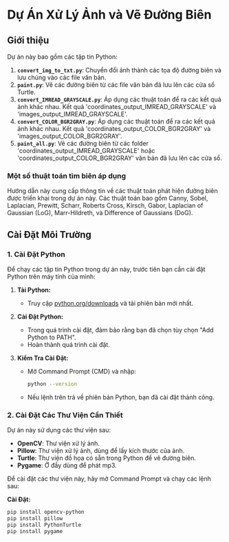 # Dự Án Xử Lý Ảnh và Vẽ Đường Biên

## Giới thiệu

Dự án này bao gồm các tập tin Python:
1. **`convert_img_to_txt.py`**: Chuyển đổi ảnh thành các tọa độ đường biên và lưu chúng vào các file văn bản.
2. **`paint.py`**: Vẽ các đường biên từ các file văn bản đã lưu lên các cửa sổ Turtle.
3. **`convert_IMREAD_GRAYSCALE.py`**: Áp dụng các thuật toán để ra các kết quả ảnh khác nhau. Kết quả 'coordinates_output_IMREAD_GRAYSCALE' và 'images_output_IMREAD_GRAYSCALE'.
4. **`convert_COLOR_BGR2GRAY.py`**: Áp dụng các thuật toán để ra các kết quả ảnh khác nhau. Kết quả 'coordinates_output_COLOR_BGR2GRAY' và 'images_output_COLOR_BGR2GRAY'.
6. **`paint_all.py`**: Vẽ các đường biên từ các folder 'coordinates_output_IMREAD_GRAYSCALE' hoặc 'coordinates_output_COLOR_BGR2GRAY' văn bản đã lưu lên các cửa sổ.
### Một số thuật toán tìm biên áp dụng
Hướng dẫn này cung cấp thông tin về các thuật toán phát hiện đường biên được triển khai trong dự án này. Các thuật toán bao gồm Canny, Sobel, Laplacian, Prewitt, Scharr, Roberts Cross, Kirsch, Gabor, Laplacian of Gaussian (LoG), Marr-Hildreth, và Difference of Gaussians (DoG).
## Cài Đặt Môi Trường

### 1. Cài Đặt Python
Để chạy các tập tin Python trong dự án này, trước tiên bạn cần cài đặt Python trên máy tính của mình:

1. **Tải Python:**
   - Truy cập [python.org/downloads](https://www.python.org/downloads/) và tải phiên bản mới nhất.

2. **Cài Đặt Python:**
   - Trong quá trình cài đặt, đảm bảo rằng bạn đã chọn tùy chọn "Add Python to PATH".
   - Hoàn thành quá trình cài đặt.

3. **Kiểm Tra Cài Đặt:**
   - Mở Command Prompt (CMD) và nhập:
     ```bash
     python --version
     ```
   - Nếu lệnh trên trả về phiên bản Python, bạn đã cài đặt thành công.

### 2. Cài Đặt Các Thư Viện Cần Thiết

Dự án này sử dụng các thư viện sau:

- **OpenCV**: Thư viện xử lý ảnh.
- **Pillow**: Thư viện xử lý ảnh, dùng để lấy kích thước của ảnh.
- **Turtle**: Thư viện đồ họa có sẵn trong Python để vẽ đường biên.
- **Pygame**: Ở đầy dùng để phát mp3.

Để cài đặt các thư viện này, hãy mở Command Prompt và chạy các lệnh sau:

**Cài Đặt:**
   ```bash
   pip install opencv-python
   pip install pillow
   pip install PythonTurtle
   pip install pygame
